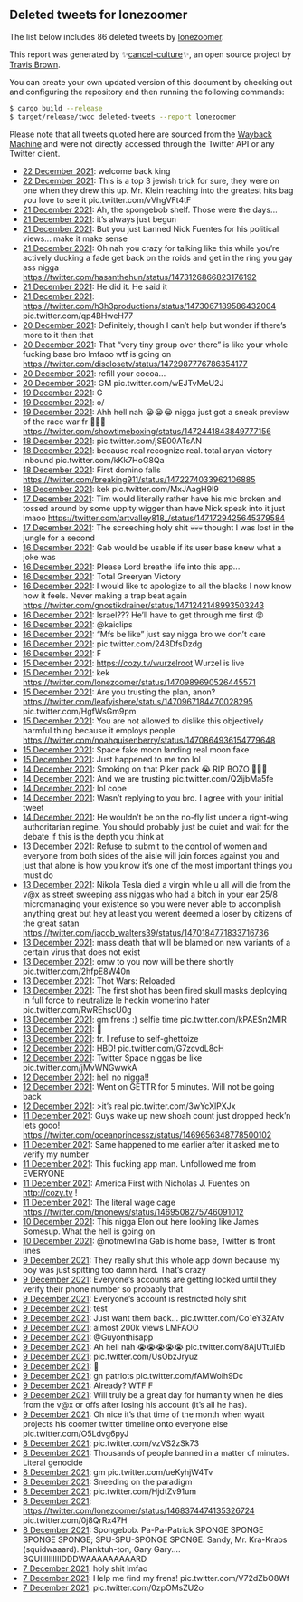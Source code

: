 ## Deleted tweets for lonezoomer

The list below includes 86 deleted tweets by
[lonezoomer](https://twitter.com/lonezoomer).



This report was generated by ✨[cancel-culture](https://github.com/travisbrown/cancel-culture)✨,
an open source project by [Travis Brown](https://twitter.com/travisbrown).

You can create your own updated version of this document by checking out and configuring the
repository and then running the following commands:

```bash
$ cargo build --release
$ target/release/twcc deleted-tweets --report lonezoomer
```

Please note that all tweets quoted here are sourced from the
[Wayback Machine](https://web.archive.org) and were not directly accessed through the Twitter API or
any Twitter client.

* [22 December 2021](https://web.archive.org/web/20211222172756/https://twitter.com/lonezoomer/status/1473705577628983299): welcome back king <!--1473705577628983299-->
* [22 December 2021](https://web.archive.org/web/20211222161740/https://twitter.com/lonezoomer/status/1473687902257389571): This is a top 3 jewish trick for sure, they were on one when they drew this up. Mr. Klein reaching into the greatest hits bag you love to see it pic.twitter.com/vVhgVFt4tF <!--1473687902257389571-->
* [21 December 2021](https://web.archive.org/web/20211221203858/https://twitter.com/lonezoomer/status/1473392557568704514): Ah, the spongebob shelf. Those were the days... <!--1473392557568704514-->
* [21 December 2021](https://web.archive.org/web/20211221203601/https://twitter.com/lonezoomer/status/1473391801721630721): it’s always just begun <!--1473391801721630721-->
* [21 December 2021](https://web.archive.org/web/20211221165705/https://twitter.com/lonezoomer/status/1473335415243427846): But you just banned Nick Fuentes for his political views... make it make sense <!--1473335415243427846-->
* [21 December 2021](https://web.archive.org/web/20211221051658/https://twitter.com/lonezoomer/status/1473159264151691269): Oh nah you crazy for talking like this while you’re actively ducking a fade get back on the roids and get in the ring you gay ass nigga https://twitter.com/hasanthehun/status/1473126866823176192 <!--1473159264151691269-->
* [21 December 2021](https://web.archive.org/web/20211221042503/https://twitter.com/lonezoomer/status/1473146140686438405): He did it. He said it <!--1473146140686438405-->
* [21 December 2021](https://web.archive.org/web/20211221031954/https://twitter.com/lonezoomer/status/1473129783450030091): https://twitter.com/h3h3productions/status/1473067189586432004  pic.twitter.com/qp4BHweH77 <!--1473129783450030091-->
* [20 December 2021](https://web.archive.org/web/20211220201327/https://twitter.com/lonezoomer/status/1473022466238910464): Definitely, though I can’t help but wonder if there’s more to it than that <!--1473022466238910464-->
* [20 December 2021](https://web.archive.org/web/20211220182902/https://twitter.com/lonezoomer/status/1472995482339364864): That “very tiny group over there” is like your whole fucking base bro lmfaoo wtf is going on https://twitter.com/disclosetv/status/1472987776786354177 <!--1472995482339364864-->
* [20 December 2021](https://web.archive.org/web/20211220165636/https://twitter.com/lonezoomer/status/1472972934268563459): refill your cocoa... <!--1472972934268563459-->
* [20 December 2021](https://web.archive.org/web/20211220142908/https://twitter.com/lonezoomer/status/1472935812597784582): GM pic.twitter.com/wEJTvMeU2J <!--1472935812597784582-->
* [19 December 2021](https://web.archive.org/web/20211219062310/https://twitter.com/lonezoomer/status/1472451141023809539): G <!--1472451141023809539-->
* [19 December 2021](https://web.archive.org/web/20211219061551/https://twitter.com/lonezoomer/status/1472450571969998848): o/ <!--1472450571969998848-->
* [19 December 2021](https://web.archive.org/web/20211219061918/https://twitter.com/lonezoomer/status/1472450172789604352): Ahh hell nah 😭😭😭 nigga just got a sneak preview of the race war fr 🤣🤣🤣 https://twitter.com/showtimeboxing/status/1472441843849777156 <!--1472450172789604352-->
* [18 December 2021](https://web.archive.org/web/20211218213805/https://twitter.com/lonezoomer/status/1472318974058762248): pic.twitter.com/jSE00ATsAN <!--1472318974058762248-->
* [18 December 2021](https://web.archive.org/web/20211218211403/https://twitter.com/lonezoomer/status/1472312952766275594): because real recognize real. total aryan victory inbound pic.twitter.com/kKk7HoG8Qa <!--1472312952766275594-->
* [18 December 2021](https://web.archive.org/web/20211218194011/https://twitter.com/lonezoomer/status/1472289309738913793): First domino falls https://twitter.com/breaking911/status/1472274033962106885 <!--1472289309738913793-->
* [18 December 2021](https://web.archive.org/web/20211218192659/https://twitter.com/lonezoomer/status/1472083339641298944): kek pic.twitter.com/MxJAagH9I9 <!--1472083339641298944-->
* [17 December 2021](https://web.archive.org/web/20211218055927/https://twitter.com/lonezoomer/status/1471737063896662019): Tim would literally rather have his mic broken and tossed around by some uppity wigger than have Nick speak into it just lmaoo https://twitter.com/artvalley818_/status/1471729425645379584 <!--1471737063896662019-->
* [17 December 2021](https://web.archive.org/web/20211217055112/https://twitter.com/lonezoomer/status/1471718325789024258): The screeching holy shit 💀💀💀 thought I was lost in the jungle for a second <!--1471718325789024258-->
* [16 December 2021](https://web.archive.org/web/20211216230322/https://twitter.com/lonezoomer/status/1471610474966011907): Gab would be usable if its user base knew what a joke was <!--1471610474966011907-->
* [16 December 2021](https://web.archive.org/web/20211216232149/https://twitter.com/lonezoomer/status/1471598111302852611): Please Lord breathe life into this app... <!--1471598111302852611-->
* [16 December 2021](https://web.archive.org/web/20211216175315/https://twitter.com/lonezoomer/status/1471537642265264136): Total Greeryan Victory <!--1471537642265264136-->
* [16 December 2021](https://web.archive.org/web/20211216173846/https://twitter.com/lonezoomer/status/1471535170960465920): I would like to apologize to all the blacks I now know how it feels. Never making a trap beat again https://twitter.com/gnostikdrainer/status/1471242148993503243 <!--1471535170960465920-->
* [16 December 2021](https://web.archive.org/web/20211216172618/https://twitter.com/lonezoomer/status/1471529469919830017): Israel??? He’ll have to get through me first 😡 <!--1471529469919830017-->
* [16 December 2021](https://web.archive.org/web/20211216164455/https://twitter.com/lonezoomer/status/1471510390907441162): @kaiclips <!--1471513157118185472-->
* [16 December 2021](https://web.archive.org/web/20211216164455/https://twitter.com/lonezoomer/status/1471510390907441162): “Mfs be like” just say nigga bro we don’t care <!--1471510390907441162-->
* [16 December 2021](https://web.archive.org/web/20211216055628/https://twitter.com/lonezoomer/status/1471357244788953093): pic.twitter.com/248DfsDzdg <!--1471357244788953093-->
* [16 December 2021](https://web.archive.org/web/20211216031342/https://twitter.com/lonezoomer/status/1471316274496036868): F <!--1471316274496036868-->
* [15 December 2021](https://web.archive.org/web/20211215213719/https://twitter.com/lonezoomer/status/1471232921004617731): https://cozy.tv/wurzelroot   Wurzel is live <!--1471232921004617731-->
* [15 December 2021](https://web.archive.org/web/20211215055138/https://twitter.com/lonezoomer/status/1470994935813918721): kek https://twitter.com/lonezoomer/status/1470989690526445571 <!--1470994935813918721-->
* [15 December 2021](https://web.archive.org/web/20211215055330/https://twitter.com/lonezoomer/status/1470994013687881733): Are you trusting the plan, anon?  https://twitter.com/leafyishere/status/1470967184470028295  pic.twitter.com/HgfWsGm9pm <!--1470994013687881733-->
* [15 December 2021](https://web.archive.org/web/20211215054353/https://twitter.com/lonezoomer/status/1470991705843408897): You are not allowed to dislike this objectively harmful thing because it employs people https://twitter.com/noahquisenberry/status/1470864936154779648 <!--1470991705843408897-->
* [15 December 2021](https://web.archive.org/web/20211215053052/https://twitter.com/lonezoomer/status/1470989690526445571): Space fake moon landing real moon fake <!--1470989690526445571-->
* [15 December 2021](https://web.archive.org/web/20211215003047/https://twitter.com/lonezoomer/status/1470912894174904333): Just happened to me too lol <!--1470912894174904333-->
* [14 December 2021](https://web.archive.org/web/20211214054742/https://twitter.com/lonezoomer/status/1470629733197037574): Smoking on that Piker pack 😭 RIP BOZO 🤣🤣🤣 <!--1470629733197037574-->
* [14 December 2021](https://web.archive.org/web/20211214053940/https://twitter.com/lonezoomer/status/1470628241849425922): And we are trusting pic.twitter.com/Q2ijbMa5fe <!--1470628241849425922-->
* [14 December 2021](https://web.archive.org/web/20211214030705/https://twitter.com/lonezoomer/status/1470589863837814787): lol cope <!--1470589863837814787-->
* [14 December 2021](https://web.archive.org/web/20211214023150/https://twitter.com/lonezoomer/status/1470580974002089991): Wasn’t replying to you bro. I agree with your initial tweet <!--1470580974002089991-->
* [14 December 2021](https://web.archive.org/web/20211214022934/https://twitter.com/lonezoomer/status/1470580409067085825): He wouldn’t be on the no-fly list under a right-wing authoritarian regime. You should probably just be quiet and wait for the debate if this is the depth you think at <!--1470580409067085825-->
* [13 December 2021](https://web.archive.org/web/20211213221524/https://twitter.com/lonezoomer/status/1470516435273277443): Refuse to submit to the control of women and everyone from both sides of the aisle will join forces against you and just that alone is how you know it’s one of the most important things you must do <!--1470516435273277443-->
* [13 December 2021](https://web.archive.org/web/20211213215229/https://twitter.com/lonezoomer/status/1470511946378194945): Nikola Tesla died a virgin while u all will die from the v@x as street sweeping ass niggas who had a bitch in your ear 25/8 micromanaging your existence so you were never able to accomplish anything great but hey at least you werent deemed a loser by citizens of the great satan https://twitter.com/jacob_walters39/status/1470184771833716736 <!--1470511946378194945-->
* [13 December 2021](https://web.archive.org/web/20211213174317/https://twitter.com/lonezoomer/status/1470447982306811906): mass death that will be blamed on new variants of a certain virus that does not exist <!--1470447982306811906-->
* [13 December 2021](https://web.archive.org/web/20211213172133/https://twitter.com/lonezoomer/status/1470441855401836544): omw to you now will be there shortly pic.twitter.com/2hfpE8W40n <!--1470441855401836544-->
* [13 December 2021](https://web.archive.org/web/20211213164552/https://twitter.com/lonezoomer/status/1470433473399865350): Thot Wars: Reloaded <!--1470433473399865350-->
* [13 December 2021](https://web.archive.org/web/20211213164419/https://twitter.com/lonezoomer/status/1470433104301015042): The first shot has been fired skull masks deploying in full force to neutralize le heckin womerino hater pic.twitter.com/RwREhscU0g <!--1470433104301015042-->
* [13 December 2021](https://web.archive.org/web/20211213145043/https://twitter.com/lonezoomer/status/1470404475995238405): gm frens :) selfie time pic.twitter.com/kPAESn2MIR <!--1470404475995238405-->
* [13 December 2021](https://web.archive.org/web/20211213072301/https://twitter.com/lonezoomer/status/1470291860606308355): 👑 <!--1470291860606308355-->
* [13 December 2021](https://web.archive.org/web/20211213020322/https://twitter.com/lonezoomer/status/1470211422701473794): fr. I refuse to self-ghettoize <!--1470211422701473794-->
* [12 December 2021](https://web.archive.org/web/20211212230907/https://twitter.com/lonezoomer/status/1470166482843750402): HBD! pic.twitter.com/G7zcvdL8cH <!--1470166482843750402-->
* [12 December 2021](https://web.archive.org/web/20211212223114/https://twitter.com/lonezoomer/status/1470159253444911106): Twitter Space niggas be like pic.twitter.com/jMvWNGwwkA <!--1470159253444911106-->
* [12 December 2021](https://web.archive.org/web/20211212194604/https://twitter.com/lonezoomer/status/1470117694330519556): hell no nigga!! <!--1470117694330519556-->
* [12 December 2021](https://web.archive.org/web/20211212171644/https://twitter.com/lonezoomer/status/1470079462855385093): Went on GETTR for 5 minutes. Will not be going back <!--1470079462855385093-->
* [12 December 2021](https://web.archive.org/web/20211212055622/https://twitter.com/lonezoomer/status/1469907670878535687): >it’s real pic.twitter.com/3wYcXlPXJx <!--1469907670878535687-->
* [11 December 2021](https://web.archive.org/web/20211212000849/https://twitter.com/lonezoomer/status/1469737085854699527): Guys wake up new shoah count just dropped heck’n lets gooo! https://twitter.com/oceanprincessz/status/1469656348778500102 <!--1469737085854699527-->
* [11 December 2021](https://web.archive.org/web/20211211183413/https://twitter.com/lonezoomer/status/1469734165226659845): Same happened to me earlier after it asked me to verify my number <!--1469734165226659845-->
* [11 December 2021](https://web.archive.org/web/20211211164659/https://twitter.com/lonezoomer/status/1469708354792701960): This fucking app man. Unfollowed me from EVERYONE <!--1469708354792701960-->
* [11 December 2021](https://web.archive.org/web/20211211052910/https://twitter.com/lonezoomer/status/1469538420326338560): America First with Nicholas J. Fuentes on  http://cozy.tv ! <!--1469538420326338560-->
* [11 December 2021](https://web.archive.org/web/20211211041037/https://twitter.com/lonezoomer/status/1469518636012519426): The literal wage cage https://twitter.com/bnonews/status/1469508275746091012 <!--1469518636012519426-->
* [10 December 2021](https://web.archive.org/web/20211210052448/https://twitter.com/lonezoomer/status/1469174950888103940): This nigga Elon out here looking like James Somesup. What the hell is going on <!--1469174950888103940-->
* [10 December 2021](https://web.archive.org/web/20211210001730/https://twitter.com/lonezoomer/status/1469098915563773959): @notmewlina Gab is home base, Twitter is front lines <!--1469098915563773959-->
* [ 9 December 2021](https://web.archive.org/web/20211209235935/https://twitter.com/lonezoomer/status/1469093857296068608): They really shut this whole app down because my boy was just spitting too damn hard. That’s crazy <!--1469093857296068608-->
* [ 9 December 2021](https://web.archive.org/web/20211209235613/https://twitter.com/lonezoomer/status/1469092234121334789): Everyone’s accounts are getting locked until they verify their phone number so probably that <!--1469092234121334789-->
* [ 9 December 2021](https://web.archive.org/web/20211209232335/https://twitter.com/lonezoomer/status/1469084064242151428): Everyone’s account is restricted holy shit <!--1469084064242151428-->
* [ 9 December 2021](https://web.archive.org/web/20211209231439/https://twitter.com/lonezoomer/status/1469083088902893578): test <!--1469083088902893578-->
* [ 9 December 2021](https://web.archive.org/web/20211209211338/https://twitter.com/lonezoomer/status/1469051307214483467): Just want them back... pic.twitter.com/Co1eY3ZAfv <!--1469051307214483467-->
* [ 9 December 2021](https://web.archive.org/web/20211209200140/https://twitter.com/lonezoomer/status/1469033253323612163): almost 200k views LMFAOO <!--1469033253323612163-->
* [ 9 December 2021](https://web.archive.org/web/20211209195607/https://twitter.com/lonezoomer/status/1469032560915275777): @Guyonthisapp <!--1469033015347191818-->
* [ 9 December 2021](https://web.archive.org/web/20211209195607/https://twitter.com/lonezoomer/status/1469032560915275777): Ah hell nah 😭😭😭😭😭 pic.twitter.com/8AjUTtulEb <!--1469032560915275777-->
* [ 9 December 2021](https://web.archive.org/web/20211209163719/https://twitter.com/lonezoomer/status/1468981711371489288): pic.twitter.com/UsObzJryuz <!--1468981711371489288-->
* [ 9 December 2021](https://web.archive.org/web/20211209054629/https://twitter.com/lonezoomer/status/1468819244393668613): 👑 <!--1468819244393668613-->
* [ 9 December 2021](https://web.archive.org/web/20211209051505/https://twitter.com/lonezoomer/status/1468809569761701888): gn patriots pic.twitter.com/fAMWoih9Dc <!--1468809569761701888-->
* [ 9 December 2021](https://web.archive.org/web/20211209012207/https://twitter.com/lonezoomer/status/1468752730571345920): Already? WTF  F <!--1468752730571345920-->
* [ 9 December 2021](https://web.archive.org/web/20211209005929/https://twitter.com/lonezoomer/status/1468747065975087114): Will truly be a great day for humanity when he dies from the v@x or offs after losing his account (it’s all he has). <!--1468747067656970240-->
* [ 9 December 2021](https://web.archive.org/web/20211209005929/https://twitter.com/lonezoomer/status/1468747065975087114): Oh nice it’s that time of the month when wyatt projects his coomer twitter timeline onto everyone else pic.twitter.com/O5Ldvg6pyJ <!--1468747065975087114-->
* [ 8 December 2021](https://web.archive.org/web/20211208203820/https://twitter.com/lonezoomer/status/1468680080662667270): pic.twitter.com/vzVS2zSk73 <!--1468680080662667270-->
* [ 8 December 2021](https://web.archive.org/web/20211208191856/https://twitter.com/lonezoomer/status/1468660097698209801): Thousands of people banned in a matter of minutes. Literal genocide <!--1468660097698209801-->
* [ 8 December 2021](https://web.archive.org/web/20211208142412/https://twitter.com/lonezoomer/status/1468585918017806345): gm pic.twitter.com/ueKyhjW4Tv <!--1468585918017806345-->
* [ 8 December 2021](https://web.archive.org/web/20211208061922/https://twitter.com/lonezoomer/status/1468463843500253189): Sneeding on the paradigm <!--1468463843500253189-->
* [ 8 December 2021](https://web.archive.org/web/20211208044204/https://twitter.com/lonezoomer/status/1468437355031928832): pic.twitter.com/HjdtZv91um <!--1468437504286199811-->
* [ 8 December 2021](https://web.archive.org/web/20211208044204/https://twitter.com/lonezoomer/status/1468437355031928832): https://twitter.com/lonezoomer/status/1468374474135326724  pic.twitter.com/0j8QrRx47H <!--1468437355031928832-->
* [ 8 December 2021](https://web.archive.org/web/20211208032223/https://twitter.com/lonezoomer/status/1468374474135326724): Spongebob. Pa-Pa-Patrick SPONGE SPONGE SPONGE SPONGE; SPU-SPU-SPONGE SPONGE. Sandy, Mr. Kra-Krabs (squidwaaard). Planktuh-ton, Gary Gary.... SQUIIIIIIIIIIDDDWAAAAAAAAARD <!--1468374474135326724-->
* [ 7 December 2021](https://web.archive.org/web/20211208013636/https://twitter.com/lonezoomer/status/1468364378944778246): holy shit lmfao <!--1468364378944778246-->
* [ 7 December 2021](https://web.archive.org/web/20211207211845/https://twitter.com/lonezoomer/status/1468328830146338816): Help me find my frens! pic.twitter.com/V72dZbO8Wf <!--1468328830146338816-->
* [ 7 December 2021](https://web.archive.org/web/20211207204241/https://twitter.com/lonezoomer/status/1468319651855798277): pic.twitter.com/0zpOMsZU2o <!--1468319651855798277-->
